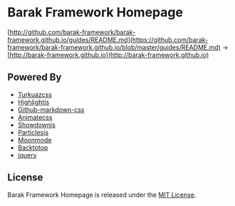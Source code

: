 # Barak Framework Homepage

[http://github.com/barak-framework/barak-framework.github.io/guides/README.md](https://github.com/barak-framework/barak-framework.github.io/blob/master/guides/README.md) → [http://barak-framework.github.io](http://barak-framework.github.io)

## Powered By

 - [Turkuazcss](https://github.com/omergulcicek/turkuaz)
 - [Highlightjs](https://highlightjs.org)
 - [Github-markdown-css](https://github.com/sindresorhus/github-markdown-css) 
 - [Animatecss](https://daneden.github.io/animate.css)
 - [Showdownjs](https://github.com/showdownjs/showdown)
 - [Particlesjs](https://github.com/VincentGarreau/particles.js)
 - [Moonmode](http://github.com/gdemir/moonmode)
 - [Backtotop](http://github.com/gdemir/backtotop)
 - [jquery](https://github.com/jquery/jquery)
 
 ## License

Barak Framework Homepage is released under the [MIT License](http://www.opensource.org/licenses/MIT).
